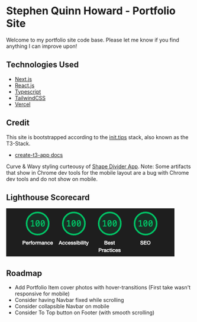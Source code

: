 # Stephen Quinn Howard - Portfolio Site
Welcome to my portfolio site code base. Please let me know if you find anything I can improve upon!


## Technologies Used
- [Next.js](https://nextjs.org)
- [React.js](https://reactjs.org/)
- [Typescript](https://www.typescriptlang.org/)
- [TailwindCSS](https://tailwindcss.com)
- [Vercel](https://vercel.com)


## Credit
This site is bootstrapped according to the [init.tips](https://init.tips) stack, also known as the T3-Stack.
- [create-t3-app docs](https://create.t3.gg)

Curve & Wavy styling curteousy of [Shape Divider App](shapedivider.app).
Note: Some artifacts that show in Chrome dev tools for the mobile layout are a bug with Chrome dev tools and do not show on mobile.

## Lighthouse Scorecard
![Lighthouse Scorecard](./public/Lighthouse-scorecard.png)

## Roadmap
- Add Portfolio Item cover photos with hover-transitions (First take wasn't responsive for mobile)
- Consider having Navbar fixed while scrolling
- Consider collapsible Navbar on mobile
- Consider To Top button on Footer (with smooth scrolling)
